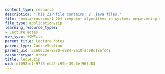 ```yaml
---
content_type: resource
description: 'This ZIP file contains: 2 .java files.'
file: /media/courses/1-204-computer-algorithms-in-systems-engineering-spring-2010/df098ce197f5eb49c99b39c6ef967d83_lec14.zip
file_type: application/zip
learning_resource_types:
- Lecture Notes
ocw_type: OCWFile
parent_title: Lecture Notes
parent_type: CourseSection
parent_uid: 5c600c3e-8c80-e984-8a10-ac99c18efd48
resourcetype: Other
title: lec14.zip
uid: df098ce1-97f5-eb49-c99b-39c6ef967d83
---
```

